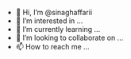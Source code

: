 - 👋 Hi, I’m @sinaghaffarii
- 👀 I’m interested in ...
- 🌱 I’m currently learning ...
- 💞️ I’m looking to collaborate on ...
- 📫 How to reach me ...

<!---
sinaghaffarii/sinaghaffarii is a ✨ special ✨ repository because its `README.md` (this file) appears on your GitHub profile.
You can click the Preview link to take a look at your changes.
--->
